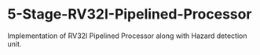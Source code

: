 # 5-Stage-RV32I-Pipelined-Processor
Implementation of RV32I Pipelined Processor along with Hazard detection unit.
